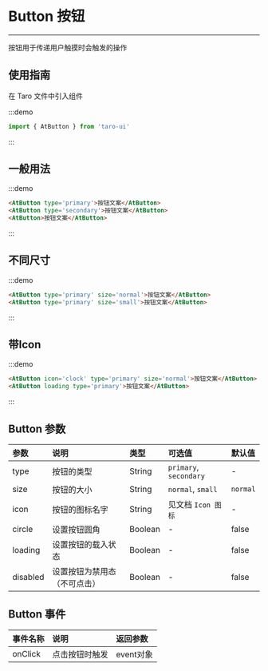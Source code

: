 # Button 按钮

---

按钮用于传递用户触摸时会触发的操作

## 使用指南

在 Taro 文件中引入组件

:::demo
```js
import { AtButton } from 'taro-ui'
```
:::

## 一般用法

:::demo
```html
<AtButton type='primary'>按钮文案</AtButton>
<AtButton type='secondary'>按钮文案</AtButton>
<AtButton>按钮文案</AtButton>
```
:::

## 不同尺寸

:::demo
```html
<AtButton type='primary' size='normal'>按钮文案</AtButton>
<AtButton type='primary' size='small'>按钮文案</AtButton>
```
:::

## 带Icon

:::demo
```html
<AtButton icon='clock' type='primary' size='normal'>按钮文案</AtButton>
<AtButton loading type='primary'>按钮文案</AtButton>
```
:::

## Button 参数

| 参数     | 说明                         | 类型    | 可选值                 | 默认值   |
|:---------|:-----------------------------|:--------|:-----------------------|:---------|
| type     | 按钮的类型                   | String  | `primary`, `secondary` | -        |
| size     | 按钮的大小                   | String  | `normal`, `small`      | `normal` |
| icon     | 按钮的图标名字               | String  | 见文档 `Icon 图标`     | -        |
| circle   | 设置按钮圆角                 | Boolean | -                      | false    |
| loading  | 设置按钮的载入状态           | Boolean | -                      | false    |
| disabled | 设置按钮为禁用态（不可点击） | Boolean | -                      | false    |

## Button 事件

| 事件名称 | 说明           | 返回参数  |
|:---------|:---------------|:----------|
| onClick  | 点击按钮时触发 | event对象 |
